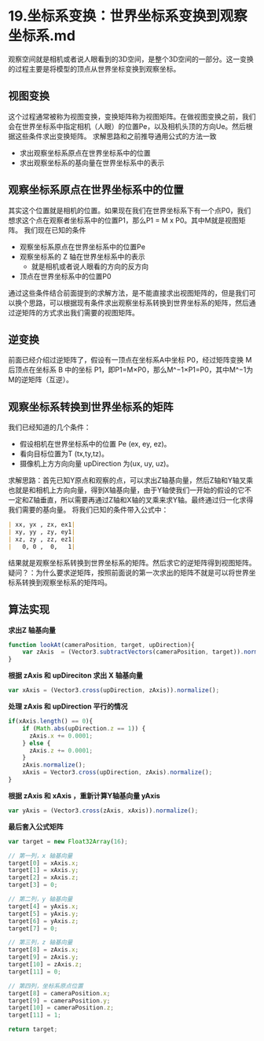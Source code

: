 # 19.坐标系变换：世界坐标系变换到观察坐标系.md
观察空间就是相机或者说人眼看到的3D空间，是整个3D空间的一部分。这一变换的过程主要是将模型的顶点从世界坐标变换到观察坐标。
## 视图变换
这个过程通常被称为视图变换，变换矩阵称为视图矩阵。在做视图变换之前，我们会在世界坐标系中指定相机（人眼）的位置Pe，以及相机头顶的方向Ue。然后根据这些条件求出变换矩阵。
求解思路和之前推导通用公式的方法一致

- 求出观察坐标系原点在世界坐标系中的位置
- 求出观察坐标系的基向量在世界坐标系中的表示
## 观察坐标系原点在世界坐标系中的位置
其实这个位置就是相机的位置。如果现在我们在世界坐标系下有一个点P0，我们想求这个点在观察者坐标系中的位置P1，那么P1 = M x P0。其中M就是视图矩阵。
我们现在已知的条件

- 观察坐标系原点在世界坐标系中的位置Pe
- 观察坐标系的 Z 轴在世界坐标系中的表示
   - 就是相机或者说人眼看的方向的反方向
- 顶点在世界坐标系中的位置P0

通过这些条件结合前面提到的求解方法，是不能直接求出视图矩阵的，但是我们可以换个思路，可以根据现有条件求出观察坐标系转换到世界坐标系的矩阵，然后通过逆矩阵的方式求出我们需要的视图矩阵。
## 逆变换
前面已经介绍过逆矩阵了，假设有一顶点在坐标系A中坐标 P0，经过矩阵变换 M 后顶点在坐标系 B 中的坐标 P1，即P1=M×P0，那么M^−1×P1=P0，其中M^−1为M的逆矩阵（互逆）。
## 观察坐标系转换到世界坐标系的矩阵
我们已经知道的几个条件：

- 假设相机在世界坐标系中的位置 Pe (ex, ey, ez)。
- 看向目标位置为T (tx,ty,tz)。
- 摄像机上方方向向量 upDirection 为(ux, uy, uz)。

求解思路：首先已知Y原点和观察的点，可以求出Z轴基向量，然后Z轴和Y轴叉乘也就是和相机上方向向量，得到X轴基向量，由于Y轴使我们一开始的假设的它不一定和Z轴垂直，所以需要再通过Z轴和X轴的叉乘来求Y轴。最终通过归一化求得我们需要的基向量。
将我们已知的条件带入公式中：
```markdown
| xx, yx , zx, ex1|
| xy, yy , zy, ey1|
| xz, zy , zz, ez1|
|   0, 0 ,  0,   1|
```
结果就是观察坐标系转换到世界坐标系的矩阵。然后求它的逆矩阵得到视图矩阵。
疑问？：为什么要求逆矩阵，按照前面说的第一次求出的矩阵不就是可以将世界坐标系转换到观察坐标系的矩阵吗。
## 算法实现
**求出Z 轴基向量**
```javascript
function lookAt(cameraPosition, target, upDirection){
    var zAxis  = (Vector3.subtractVectors(cameraPosition, target)).normalize();
}
```
**根据 zAxis 和 upDireciton 求出 X 轴基向量**
```javascript
var xAxis = (Vector3.cross(upDirection, zAxis)).normalize();
```
**处理 zAxis 和 upDirection 平行的情况**
```javascript
if(xAxis.length() == 0){
    if (Math.abs(upDirection.z == 1)) {
      zAxis.x += 0.0001;
    } else {
      zAxis.z += 0.0001;
    }
    zAxis.normalize();
    xAxis = Vector3.cross(upDirection, zAxis).normalize();
}
```
**根据 zAxis 和 xAxis ，重新计算Y轴基向量 yAxis**
```javascript
var yAxis = (Vector3.cross(zAxis, xAxis)).normalize();
```
**最后套入公式矩阵**
```javascript
var target = new Float32Array(16);

// 第一列，x 轴基向量
target[0] = xAxis.x;
target[1] = xAxis.y;
target[2] = xAxis.z;
target[3] = 0;

// 第二列，y 轴基向量
target[4] = yAxis.x;
target[5] = yAxis.y;
target[6] = yAxis.z;
target[7] = 0;

// 第三列，z 轴基向量
target[8] = zAxis.x;
target[9] = zAxis.y;
target[10] = zAxis.z;
target[11] = 0;

// 第四列，坐标系原点位置
target[8] = cameraPosition.x;
target[9] = cameraPosition.y;
target[10] = cameraPosition.z;
target[11] = 1;

return target;

```
